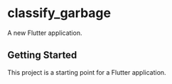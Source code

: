 # classify_garbage

A new Flutter application.

## Getting Started

This project is a starting point for a Flutter application.
